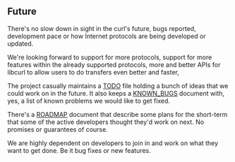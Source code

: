 ## Future

There's no slow down in sight in the curl's future, bugs reported, development
pace or how Internet protocols are being developed or updated.

We're looking forward to support for more protocols, support for more features
within the already supported protocols, more and better APIs for libcurl to
allow users to do transfers even better and faster,

The project casually maintains a [TODO](http://curl.haxx.se/docs/todo.html)
file holding a bunch of ideas that we could work on in the future. It also
keeps a [KNOWN_BUGS](http://curl.haxx.se/docs/knownbugs.html) document with,
yes, a list of known problems we would like to get fixed.

There's a [ROADMAP](http://curl.haxx.se/dev/roadmap.html) document that
describe some plans for the short-term that some of the active developers
thought they'd work on next. No promises or guarantees of course.

We are highly dependent on developers to join in and work on what they want to
get done. Be it bug fixes or new features.
